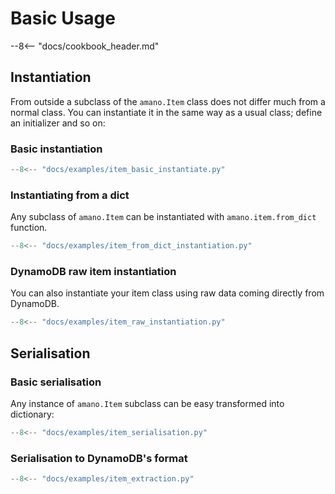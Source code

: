 # Basic Usage
--8<-- "docs/cookbook_header.md"

## Instantiation

From outside a subclass of the `amano.Item` class does not differ much from a normal class. You can instantiate it in the same way as a usual class; define an initializer and so on:

### Basic instantiation

```python title="Basic instantiation"
--8<-- "docs/examples/item_basic_instantiate.py"
```

### Instantiating from a dict

Any subclass of `amano.Item` can be instantiated with `amano.item.from_dict` function.

```python title="Instantiation using a dict"
--8<-- "docs/examples/item_from_dict_instantiation.py"
```

### DynamoDB raw item instantiation

You can also instantiate your item class using raw data coming directly from DynamoDB. 

```python title="Instantiation using data coming directly from DynamoDB"
--8<-- "docs/examples/item_raw_instantiation.py"
```

## Serialisation

### Basic serialisation

Any instance of `amano.Item` subclass can be easy transformed into dictionary:

```python title="Serialisation item to dict"
--8<-- "docs/examples/item_serialisation.py"
```

### Serialisation to DynamoDB's format

```python title="Serialisation item to DynamoDB's format"
--8<-- "docs/examples/item_extraction.py"
```
